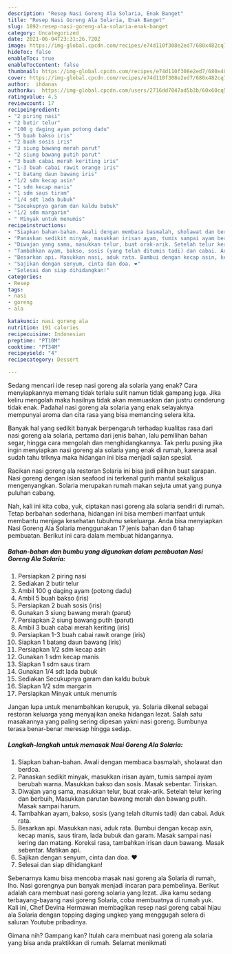 ```yaml
---
description: "Resep Nasi Goreng Ala Solaria, Enak Banget"
title: "Resep Nasi Goreng Ala Solaria, Enak Banget"
slug: 1892-resep-nasi-goreng-ala-solaria-enak-banget
category: Uncategorized
date: 2021-06-04T23:31:26.720Z
image: https://img-global.cpcdn.com/recipes/e74d110f308e2ed7/680x482cq70/nasi-goreng-ala-solaria-foto-resep-utama.jpg
hideToc: false
enableToc: true
enableTocContent: false
thumbnail: https://img-global.cpcdn.com/recipes/e74d110f308e2ed7/680x482cq70/nasi-goreng-ala-solaria-foto-resep-utama.jpg
cover: https://img-global.cpcdn.com/recipes/e74d110f308e2ed7/680x482cq70/nasi-goreng-ala-solaria-foto-resep-utama.jpg
author:  ihdanas
authorAv:  https://img-global.cpcdn.com/users/2716dd7047ad5b3b/60x60cq50/avatar.jpg
ratingvalue: 4.5
reviewcount: 17
recipeingredient:
- "2 piring nasi"
- "2 butir telur"
- "100 g daging ayam potong dadu"
- "5 buah bakso iris"
- "2 buah sosis iris"
- "3 siung bawang merah parut"
- "2 siung bawang putih parut"
- "3 buah cabai merah keriting iris"
- "1-3 buah cabai rawit orange iris"
- "1 batang daun bawang iris"
- "1/2 sdm kecap asin"
- "1 sdm kecap manis"
- "1 sdm saus tiram"
- "1/4 sdt lada bubuk"
- "Secukupnya garam dan kaldu bubuk"
- "1/2 sdm margarin"
- " Minyak untuk menumis"
recipeinstructions:
- "Siapkan bahan-bahan. Awali dengan membaca basmalah, sholawat dan berdoa."
- "Panaskan sedikit minyak, masukkan irisan ayam, tumis sampai ayam berubah warna. Masukkan bakso dan sosis. Masak sebentar. Tiriskan."
- "Diwajan yang sama, masukkan telur, buat orak-arik. Setelah telur kering dan berbuih, Masukkan parutan bawang merah dan bawang putih. Masak sampai harum."
- "Tambahkan ayam, bakso, sosis (yang telah ditumis tadi) dan cabai. Aduk rata."
- "Besarkan api. Masukkan nasi, aduk rata. Bumbui dengan kecap asin, kecap manis, saus tiram, lada bubuk dan garam. Masak sampai nasi kering dan matang.  Koreksi rasa, tambahkan irisan daun bawang. Masak sebentar. Matikan api."
- "Sajikan dengan senyum, cinta dan doa. ❤️"
- "Selesai dan siap dihidangkan!"
categories:
- Resep
tags:
- nasi
- goreng
- ala

katakunci: nasi goreng ala 
nutrition: 191 calories
recipecuisine: Indonesian
preptime: "PT10M"
cooktime: "PT34M"
recipeyield: "4"
recipecategory: Dessert

---
```



Sedang mencari ide resep nasi goreng ala solaria yang enak? Cara menyiapkannya memang tidak terlalu sulit namun tidak gampang juga. Jika keliru mengolah maka hasilnya tidak akan memuaskan dan justru cenderung tidak enak. Padahal nasi goreng ala solaria yang enak selayaknya mempunyai aroma dan cita rasa yang bisa memancing selera kita.


Banyak hal yang sedikit banyak berpengaruh terhadap kualitas rasa dari nasi goreng ala solaria, pertama dari jenis bahan, lalu pemilihan bahan segar, hingga cara mengolah dan menghidangkannya. Tak perlu pusing jika ingin menyiapkan nasi goreng ala solaria yang enak di rumah, karena asal sudah tahu triknya maka hidangan ini bisa menjadi sajian spesial.

Racikan nasi goreng ala restoran Solaria ini bisa jadi pilihan buat sarapan. Nasi goreng dengan isian seafood ini terkenal gurih mantul sekaligus mengenyangkan. Solaria merupakan rumah makan sejuta umat yang punya puluhan cabang.


Nah, kali ini kita coba, yuk, ciptakan nasi goreng ala solaria sendiri di rumah. Tetap berbahan sederhana, hidangan ini bisa memberi manfaat untuk membantu menjaga kesehatan tubuhmu sekeluarga. Anda bisa menyiapkan Nasi Goreng Ala Solaria menggunakan 17 jenis bahan dan 6 tahap pembuatan. Berikut ini cara dalam membuat hidangannya.

<!--inarticleads1-->

##### Bahan-bahan dan bumbu yang digunakan dalam pembuatan Nasi Goreng Ala Solaria:

1. Persiapkan 2 piring nasi
1. Sediakan 2 butir telur
1. Ambil 100 g daging ayam (potong dadu)
1. Ambil 5 buah bakso (iris)
1. Persiapkan 2 buah sosis (iris)
1. Gunakan 3 siung bawang merah (parut)
1. Persiapkan 2 siung bawang putih (parut)
1. Ambil 3 buah cabai merah keriting (iris)
1. Persiapkan 1-3 buah cabai rawit orange (iris)
1. Siapkan 1 batang daun bawang (iris)
1. Persiapkan 1/2 sdm kecap asin
1. Gunakan 1 sdm kecap manis
1. Siapkan 1 sdm saus tiram
1. Gunakan 1/4 sdt lada bubuk
1. Sediakan Secukupnya garam dan kaldu bubuk
1. Siapkan 1/2 sdm margarin
1. Persiapkan  Minyak untuk menumis


Jangan lupa untuk menambahkan kerupuk, ya. Solaria dikenal sebagai restoran keluarga yang menyajikan aneka hidangan lezat. Salah satu masakannya yang paling sering dipesan yakni nasi goreng. Bumbunya terasa benar-benar meresap hingga sedap. 

<!--inarticleads2-->

##### Langkah-langkah untuk memasak Nasi Goreng Ala Solaria:

1. Siapkan bahan-bahan. Awali dengan membaca basmalah, sholawat dan berdoa.
1. Panaskan sedikit minyak, masukkan irisan ayam, tumis sampai ayam berubah warna. Masukkan bakso dan sosis. Masak sebentar. Tiriskan.
1. Diwajan yang sama, masukkan telur, buat orak-arik. Setelah telur kering dan berbuih, Masukkan parutan bawang merah dan bawang putih. Masak sampai harum.
1. Tambahkan ayam, bakso, sosis (yang telah ditumis tadi) dan cabai. Aduk rata.
1. Besarkan api. Masukkan nasi, aduk rata. Bumbui dengan kecap asin, kecap manis, saus tiram, lada bubuk dan garam. Masak sampai nasi kering dan matang.  Koreksi rasa, tambahkan irisan daun bawang. Masak sebentar. Matikan api.
1. Sajikan dengan senyum, cinta dan doa. ❤️
1. Selesai dan siap dihidangkan!

Sebenarnya kamu bisa mencoba masak nasi goreng ala Solaria di rumah, lho. Nasi gorengnya pun banyak menjadi incaran para pembelinya. Berikut adalah cara membuat nasi goreng solaria yang lezat. Jika kamu sedang terbayang-bayang nasi goreng Solaria, coba membuatnya di rumah yuk. Kali ini, Chef Devina Hermawan membagikan resep nasi goreng cabai hijau ala Solaria dengan topping daging ungkep yang menggugah selera di saluran Youtube pribadinya. 

Gimana nih? Gampang kan? Itulah cara membuat nasi goreng ala solaria yang bisa anda praktikkan di rumah. Selamat menikmati

